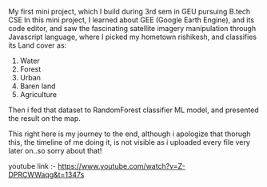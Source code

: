 My first mini project, which I build during 3rd sem in GEU pursuing B.tech CSE
In this mini project, I learned about GEE (Google Earth Engine), and its code editor, and saw the fascinating satellite imagery manipulation through
Javascript language, where I picked my hometown rishikesh, and classifies its Land cover as:
 1. Water
 2. Forest
 3. Urban
 4.  Baren land
 5.  Agriculture

Then i fed that dataset to RandomForest classifier ML model, and presented the result on the map.

This right here is my journey to the end, although i apologize that thorugh this, the timeline of me doing it, is not visible
as i uploaded every file very later on..so sorry about that!

youtube link :- https://www.youtube.com/watch?v=Z-DPRCWWaqg&t=1347s
